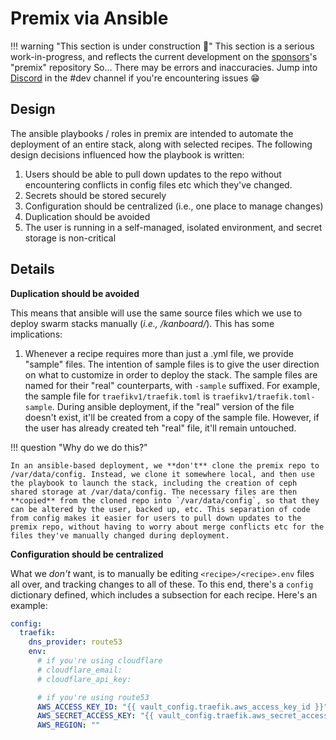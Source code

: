 # Premix via Ansible

!!! warning "This section is under construction :hammer:"
    This section is a serious work-in-progress, and reflects the current development on the [sponsors](https://github.com/sponsors/funkypenguin)'s "premix" repository
    So... There may be errors and inaccuracies. Jump into [Discord](http://chat.funkypenguin.co.nz) in the #dev channel if you're encountering issues 😁

## Design

The ansible playbooks / roles in premix are intended to automate the deployment of an entire stack, along with selected recipes. The following design decisions influenced how the playbook is written:

1. Users should be able to pull down updates to the repo without encountering conflicts in config files etc which they've changed.
2. Secrets should be stored securely
3. Configuration should be centralized (i.e., one place to manage changes)
4. Duplication should be avoided
5. The user is running in a self-managed, isolated environment, and secret storage is non-critical

## Details

**Duplication should be avoided**

This means that ansible will use the same source files which we use to deploy swarm stacks manually (*i.e., /kanboard/*). This has some implications:

1. Whenever a recipe requires more than just a .yml file, we provide "sample" files. The intention of sample files is to give the user direction on what to customize in order to deploy the stack. The sample files are named for their "real" counterparts, with `-sample` suffixed. For example, the sample file for `traefikv1/traefik.toml` is `traefikv1/traefik.toml-sample`. During ansible deployment, if the "real" version of the file doesn't exist, it'll be created from a copy of the sample file. However, if the user has already created teh "real" file, it'll remain untouched.

!!! question "Why do we do this?"

    In an ansible-based deployment, we **don't** clone the premix repo to /var/data/config. Instead, we clone it somewhere local, and then use the playbook to launch the stack, including the creation of ceph shared storage at /var/data/config. The necessary files are then **copied** from the cloned repo into `/var/data/config`, so that they can be altered by the user, backed up, etc. This separation of code from config makes it easier for users to pull down updates to the premix repo, without having to worry about merge conflicts etc for the files they've manually changed during deployment.

**Configuration should be centralized**

What we _don't_ want, is to manually be editing `<recipe>/<recipe>.env` files all over, and tracking changes to all of these. To this end, there's a `config` dictionary defined, which includes a subsection for each recipe. Here's an example:

```yaml
config:
  traefik:
    dns_provider: route53
    env:
      # if you're using cloudflare
      # cloudflare_email: 
      # cloudflare_api_key:

      # if you're using route53
      AWS_ACCESS_KEY_ID: "{{ vault_config.traefik.aws_access_key_id }}"
      AWS_SECRET_ACCESS_KEY: "{{ vault_config.traefik.aws_secret_access_key }}"
      AWS_REGION: ""
```